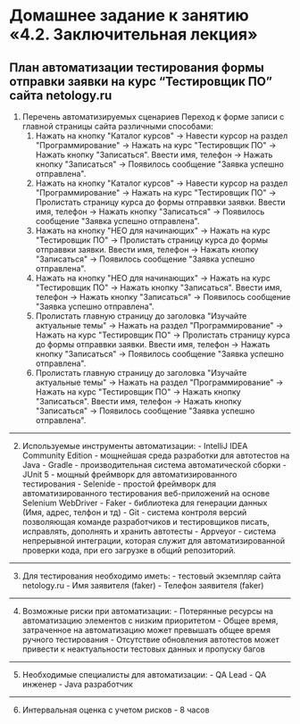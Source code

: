 # Домашнее задание к занятию «4.2. Заключительная лекция»

## План автоматизации тестирования формы отправки заявки на курс “Тестировщик ПО” сайта netology.ru

1. Перечень автоматизируемых сценариев
Переход к форме записи с главной страницы сайта различными способами:
    1. Нажать на кнопку "Каталог курсов" -> Навести курсор на раздел "Программирование" -> Нажать на курс "Тестировщик ПО" -> Нажать кнопку "Записаться". Ввести имя, телефон -> Нажать кнопку "Записаться" -> Появилось сообщение "Заявка успешно отправлена".
    2. Нажать на кнопку "Каталог курсов" -> Навести курсор на раздел "Программирование" -> Нажать на курс "Тестировщик ПО" -> Пролистать страницу курса до формы отправвки заявки. Ввести имя, телефон -> Нажать кнопку "Записаться" -> Появилось сообщение "Заявка успешно отправлена".
    3. Нажать на кнопку "НЕО для начинающих" -> Нажать на курс "Тестировщик ПО" -> Пролистать страницу курса до формы отправвки заявки. Ввести имя, телефон -> Нажать кнопку "Записаться" -> Появилось сообщение "Заявка успешно отправлена".
    4. Нажать на кнопку "НЕО для начинающих" -> Нажать на курс "Тестировщик ПО" ->  Нажать кнопку "Записаться". Ввести имя, телефон -> Нажать кнопку "Записаться" -> Появилось сообщение "Заявка успешно отправлена".
    5. Пролистать главную страницу до заголовка "Изучайте актуальные темы" -> Нажать на раздел "Программирование" -> Нажать на курс "Тестировщик ПО" -> Пролистать страницу курса до формы отправвки заявки. Ввести имя, телефон -> Нажать кнопку "Записаться" -> Появилось сообщение "Заявка успешно отправлена".
    6. Пролистать главную страницу до заголовка "Изучайте актуальные темы" -> Нажать на раздел "Программирование" -> Нажать на курс "Тестировщик ПО" -> Нажать кнопку "Записаться". Ввести имя, телефон -> Нажать кнопку "Записаться" -> Появилось сообщение "Заявка успешно отправлена".

***

2. Используемые инструменты автоматизации:
        - IntelliJ IDEA Community Edition -  мощнейшая среда разработки для автотестов на Java
        - Gradle - производительная система автоматической сборки
        - JUnit 5 - мощный фреймворк для автоматизированного тестирования
        - Selenide - простой фреймворк для автоматизированного тестирования веб-приложений на основе Selenium WebDriver
        - Faker - библиотека для генерации данных (Имя, адрес, телфон и тд)
        - Git - система контроля версий позволяющая команде разработчиков и тестировщиков писать, исправлять, дополнять и хранить автотесты
        - Appveyor - система непрерывной интеграции, которая служит для автоматизированной проверки кода, при его загрузке в общий репозиторий.  

***

3. Для тестирования необходимо иметь:
        - тестовый экземпляр сайта netology.ru
        - Имя заявителя (faker)
        - Телефон заявителя (faker)

***

4. Возможные риски при автоматизации:
        - Потерянные ресурсы на автоматизацию элементов с низким приоритетом
        - Общее время, затраченное на автоматизацию может превышать общее время ручного тестирования
        - Отсутствие обновления автотестов может привести к неактуальности тестовых данных и пропуску багов

***
        
5. Необходимые специалисты для автоматизации:
        - QA Lead
        - QA инженер
        - Java разработчик

***

6. Интервальная оценка с учетом рисков - 8 часов
